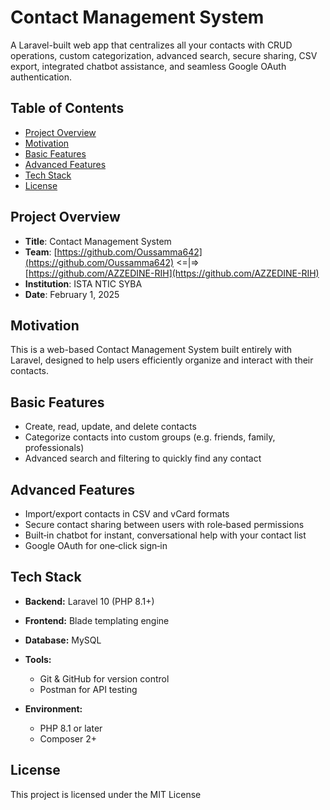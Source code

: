 # Contact Management System

A Laravel-built web app that centralizes all your contacts with CRUD operations, custom categorization, advanced search, secure sharing, CSV export, integrated chatbot assistance, and seamless Google OAuth authentication.

## Table of Contents

* [Project Overview](#project-overview)
* [Motivation](#motivation)
* [Basic Features](#basic-features)
* [Advanced Features](#advanced-features)
* [Tech Stack](#tech-stack)
* [License](#license)

## Project Overview

* **Title**: Contact Management System
* **Team**: [https://github.com/Oussamma642](https://github.com/Oussamma642) <=|=> [https://github.com/AZZEDINE-RIH](https://github.com/AZZEDINE-RIH)
* **Institution**: ISTA NTIC SYBA
* **Date**: February 1, 2025

## Motivation

This is a web-based Contact Management System built entirely with Laravel, designed to help users efficiently organize and interact with their contacts.

## Basic Features

* Create, read, update, and delete contacts
* Categorize contacts into custom groups (e.g. friends, family, professionals)
* Advanced search and filtering to quickly find any contact

## Advanced Features

* Import/export contacts in CSV and vCard formats
* Secure contact sharing between users with role‑based permissions
* Built‑in chatbot for instant, conversational help with your contact list
* Google OAuth for one‑click sign‑in

## Tech Stack

* **Backend:** Laravel 10 (PHP 8.1+)
* **Frontend:** Blade templating engine
* **Database:** MySQL
* **Tools:**

  * Git & GitHub for version control
  * Postman for API testing
* **Environment:**

  * PHP 8.1 or later
  * Composer 2+

## License

This project is licensed under the MIT License
